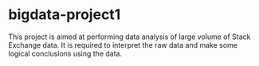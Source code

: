 # bigdata-project1
This project is aimed at performing data analysis of large volume of Stack Exchange data. It is required to interpret the raw data and make some logical conclusions using the data.
